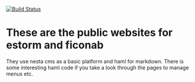 [![Build Status](https://travis-ci.org/semdinsp/nestasites.png)](https://travis-ci.org/semdinsp/nestasites)
# These are the public websites for estorm and ficonab
They use nesta cms as a basic platform and haml for markdown.
There is some interesting haml code if you take a look through the pages to manage menus etc.